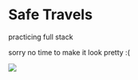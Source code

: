 # Safe Travels

practicing full stack

sorry no time to make it look pretty :(

![](https://github.com/lisabroadhead/JAVA-coding-dojo/blob/main/springProjects/com.codingdojo.safeTravels/Screen%20Shot%202022-04-13%20at%2010.14.17%20PM.png)
